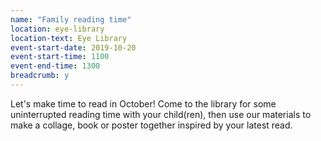 ```yaml
---
name: "Family reading time"
location: eye-library
location-text: Eye Library
event-start-date: 2019-10-20
event-start-time: 1100
event-end-time: 1300
breadcrumb: y
---
```


Let's make time to read in October! Come to the library for some uninterrupted reading time with your child(ren), then use our materials to make a collage, book or poster together inspired by your latest read.
